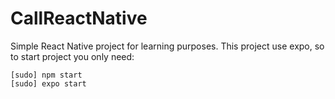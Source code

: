 # CallReactNative

Simple React Native project for learning purposes. This project use expo, so to start project you only need:

```
[sudo] npm start
[sudo] expo start
```
